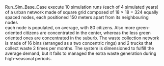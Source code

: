 Run_Sim_Base_Case execute 10 simulation runs (each of 4 simulated years) of a urban network made of square grid 
composed of 18 × 18 = 324 equally spaced nodes, each positioned 150 meters apart from its neighbouring nodes  
each node is populated, on average, with 80 citizens. Also more green-oriented citizens are concentrated in the center, whereas
the less green oriented ones are concentrated in the suburb.
The waste collection network is made of 16 bins (arranged as a two concentric rings) and 2 trucks that collect waste 2 times per months.
The system is dimensioned to fulfill the average demand, but it fails to managed the extra waste generation during high-seasonal periods.

